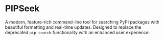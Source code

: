 # PIPSeek
A modern, feature-rich command-line tool for searching PyPI packages with beautiful formatting and real-time updates. Designed to replace the deprecated `pip search` functionality with an enhanced user experience.
